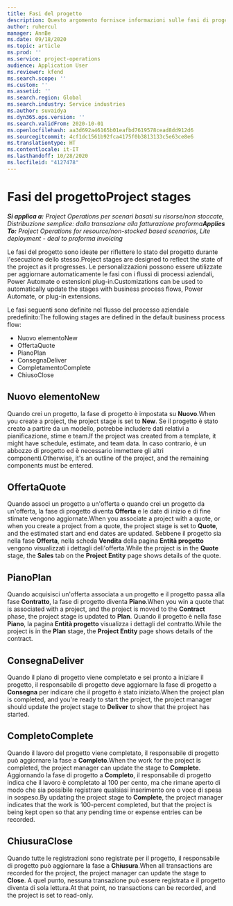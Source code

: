 ```yaml
---
title: Fasi del progetto
description: Questo argomento fornisce informazioni sulle fasi di progetto disponibili in Microsoft Dynamics Project Operations.
author: ruhercul
manager: AnnBe
ms.date: 09/18/2020
ms.topic: article
ms.prod: ''
ms.service: project-operations
audience: Application User
ms.reviewer: kfend
ms.search.scope: ''
ms.custom: ''
ms.assetid: ''
ms.search.region: Global
ms.search.industry: Service industries
ms.author: suvaidya
ms.dyn365.ops.version: ''
ms.search.validFrom: 2020-10-01
ms.openlocfilehash: aa3d692a46165b01eafbd7619578cead8dd912d6
ms.sourcegitcommit: 4cf1dc1561b92fca4175f0b3813133c5e63ce8e6
ms.translationtype: HT
ms.contentlocale: it-IT
ms.lasthandoff: 10/28/2020
ms.locfileid: "4127478"
---
```

# <a name="project-stages"></a><span data-ttu-id="a3a10-103">Fasi del progetto</span><span class="sxs-lookup"><span data-stu-id="a3a10-103">Project stages</span></span>

<span data-ttu-id="a3a10-104">_**Si applica a:** Project Operations per scenari basati su risorse/non stoccate, Distribuzione semplice: dalla transazione alla fatturazione proforma_</span><span class="sxs-lookup"><span data-stu-id="a3a10-104">_**Applies To:** Project Operations for resource/non-stocked based scenarios, Lite deployment - deal to proforma invoicing_</span></span>

<span data-ttu-id="a3a10-105">Le fasi del progetto sono ideate per riflettere lo stato del progetto durante l'esecuzione dello stesso.</span><span class="sxs-lookup"><span data-stu-id="a3a10-105">Project stages are designed to reflect the state of the project as it progresses.</span></span> <span data-ttu-id="a3a10-106">Le personalizzazioni possono essere utilizzate per aggiornare automaticamente le fasi con i flussi di processi aziendali, Power Automate o estensioni plug-in.</span><span class="sxs-lookup"><span data-stu-id="a3a10-106">Customizations can be used to automatically update the stages with business process flows, Power Automate, or plug-in extensions.</span></span>

<span data-ttu-id="a3a10-107">Le fasi seguenti sono definite nel flusso del processo aziendale predefinito:</span><span class="sxs-lookup"><span data-stu-id="a3a10-107">The following stages are defined in the default business process flow:</span></span>

- <span data-ttu-id="a3a10-108">Nuovo elemento</span><span class="sxs-lookup"><span data-stu-id="a3a10-108">New</span></span>
- <span data-ttu-id="a3a10-109">Offerta</span><span class="sxs-lookup"><span data-stu-id="a3a10-109">Quote</span></span>
- <span data-ttu-id="a3a10-110">Piano</span><span class="sxs-lookup"><span data-stu-id="a3a10-110">Plan</span></span>
- <span data-ttu-id="a3a10-111">Consegna</span><span class="sxs-lookup"><span data-stu-id="a3a10-111">Deliver</span></span>
- <span data-ttu-id="a3a10-112">Completamento</span><span class="sxs-lookup"><span data-stu-id="a3a10-112">Complete</span></span>
- <span data-ttu-id="a3a10-113">Chiuso</span><span class="sxs-lookup"><span data-stu-id="a3a10-113">Close</span></span> 

## <a name="new"></a><span data-ttu-id="a3a10-114">Nuovo elemento</span><span class="sxs-lookup"><span data-stu-id="a3a10-114">New</span></span>

<span data-ttu-id="a3a10-115">Quando crei un progetto, la fase di progetto è impostata su **Nuovo**.</span><span class="sxs-lookup"><span data-stu-id="a3a10-115">When you create a project, the project stage is set to **New**.</span></span> <span data-ttu-id="a3a10-116">Se il progetto è stato creato a partire da un modello, potrebbe includere dati relativi a pianificazione, stime e team.</span><span class="sxs-lookup"><span data-stu-id="a3a10-116">If the project was created from a template, it might have schedule, estimate, and team data.</span></span> <span data-ttu-id="a3a10-117">In caso contrario, è un abbozzo di progetto ed è necessario immettere gli altri componenti.</span><span class="sxs-lookup"><span data-stu-id="a3a10-117">Otherwise, it's an outline of the project, and the remaining components must be entered.</span></span>

## <a name="quote"></a><span data-ttu-id="a3a10-118">Offerta</span><span class="sxs-lookup"><span data-stu-id="a3a10-118">Quote</span></span>

<span data-ttu-id="a3a10-119">Quando associ un progetto a un'offerta o quando crei un progetto da un'offerta, la fase di progetto diventa **Offerta** e le date di inizio e di fine stimate vengono aggiornate.</span><span class="sxs-lookup"><span data-stu-id="a3a10-119">When you associate a project with a quote, or when you create a project from a quote, the project stage is set to **Quote**, and the estimated start and end dates are updated.</span></span> <span data-ttu-id="a3a10-120">Sebbene il progetto sia nella fase **Offerta**, nella scheda **Vendita** della pagina **Entità progetto** vengono visualizzati i dettagli dell'offerta.</span><span class="sxs-lookup"><span data-stu-id="a3a10-120">While the project is in the **Quote** stage, the **Sales** tab on the **Project Entity** page shows details of the quote.</span></span>

## <a name="plan"></a><span data-ttu-id="a3a10-121">Piano</span><span class="sxs-lookup"><span data-stu-id="a3a10-121">Plan</span></span>

<span data-ttu-id="a3a10-122">Quando acquisisci un'offerta associata a un progetto e il progetto passa alla fase **Contratto**, la fase di progetto diventa **Piano**.</span><span class="sxs-lookup"><span data-stu-id="a3a10-122">When you win a quote that is associated with a project, and the project is moved to the **Contract** phase, the project stage is updated to **Plan**.</span></span> <span data-ttu-id="a3a10-123">Quando il progetto è nella fase **Piano**, la pagina **Entità progetto** visualizza i dettagli del contratto.</span><span class="sxs-lookup"><span data-stu-id="a3a10-123">While the project is in the **Plan** stage, the **Project Entity** page shows details of the contract.</span></span>

## <a name="deliver"></a><span data-ttu-id="a3a10-124">Consegna</span><span class="sxs-lookup"><span data-stu-id="a3a10-124">Deliver</span></span>

<span data-ttu-id="a3a10-125">Quando il piano di progetto viene completato e sei pronto a iniziare il progetto, il responsabile di progetto deve aggiornare la fase di progetto a **Consegna** per indicare che il progetto è stato iniziato.</span><span class="sxs-lookup"><span data-stu-id="a3a10-125">When the project plan is completed, and you're ready to start the project, the project manager should update the project stage to **Deliver** to show that the project has started.</span></span>

## <a name="complete"></a><span data-ttu-id="a3a10-126">Completo</span><span class="sxs-lookup"><span data-stu-id="a3a10-126">Complete</span></span> 

<span data-ttu-id="a3a10-127">Quando il lavoro del progetto viene completato, il responsabile di progetto può aggiornare la fase a **Completo**.</span><span class="sxs-lookup"><span data-stu-id="a3a10-127">When the work for the project is completed, the project manager can update the stage to **Complete**.</span></span> <span data-ttu-id="a3a10-128">Aggiornando la fase di progetto a **Completo**, il responsabile di progetto indica che il lavoro è completato al 100 per cento, ma che rimane aperto di modo che sia possibile registrare qualsiasi inserimento ore o voce di spesa in sospeso.</span><span class="sxs-lookup"><span data-stu-id="a3a10-128">By updating the project stage to **Complete**, the project manager indicates that the work is 100-percent completed, but that the project is being kept open so that any pending time or expense entries can be recorded.</span></span>

## <a name="close"></a><span data-ttu-id="a3a10-129">Chiusura</span><span class="sxs-lookup"><span data-stu-id="a3a10-129">Close</span></span>

<span data-ttu-id="a3a10-130">Quando tutte le registrazioni sono registrate per il progetto, il responsabile di progetto può aggiornare la fase a **Chiusura**.</span><span class="sxs-lookup"><span data-stu-id="a3a10-130">When all transactions are recorded for the project, the project manager can update the stage to **Close**.</span></span> <span data-ttu-id="a3a10-131">A quel punto, nessuna transazione può essere registrata e il progetto diventa di sola lettura.</span><span class="sxs-lookup"><span data-stu-id="a3a10-131">At that point, no transactions can be recorded, and the project is set to read-only.</span></span>

